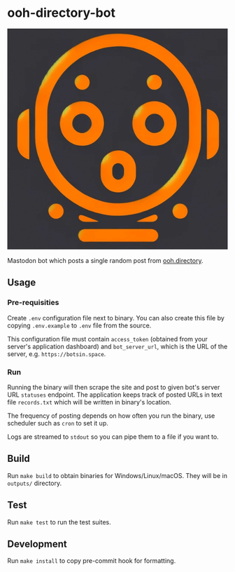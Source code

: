 # ooh-directory-bot

![logo for the bot depicting robot's head with surprised look](./assets/avatar.png)

Mastodon bot which posts a single random post from [ooh.directory](https://ooh.directory).

## Usage

### Pre-requisities

Create `.env` configuration file next to binary. You can also create this file by copying `.env.example` to `.env` file from the source.

This configuration file must contain `access_token` (obtained from your server's application dashboard) and `bot_server_url`, which is the URL of the server, e.g. `https://botsin.space`.

### Run

Running the binary will then scrape the site and post to given bot's server URL `statuses` endpoint. The application keeps track of posted URLs in text file `records.txt` which will be written in binary's location.

The frequency of posting depends on how often you run the binary, use scheduler such as `cron` to set it up.

Logs are streamed to `stdout` so you can pipe them to a file if you want to.

## Build

Run `make build` to obtain binaries for Windows/Linux/macOS. They will be in `outputs/` directory.

## Test

Run `make test` to run the test suites.

## Development

Run `make install` to copy pre-commit hook for formatting.
